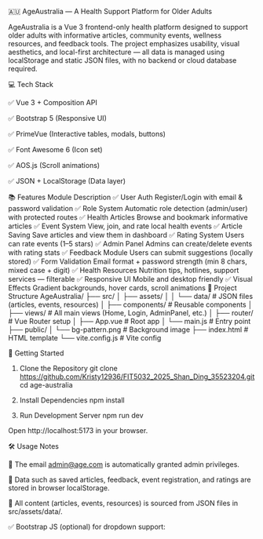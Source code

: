 🇦🇺 AgeAustralia — A Health Support Platform for Older Adults

AgeAustralia is a Vue 3 frontend-only health platform designed to support older adults with informative articles, community events, wellness resources, and feedback tools. The project emphasizes usability, visual aesthetics, and local-first architecture — all data is managed using localStorage and static JSON files, with no backend or cloud database required.

💻 Tech Stack

✅ Vue 3 + Composition API

✅ Bootstrap 5 (Responsive UI)

✅ PrimeVue (Interactive tables, modals, buttons)

✅ Font Awesome 6 (Icon set)

✅ AOS.js (Scroll animations)

✅ JSON + LocalStorage (Data layer)

📚 Features
Module	Description
✅ User Auth	Register/Login with email & password validation
✅ Role System	Automatic role detection (admin/user) with protected routes
✅ Health Articles	Browse and bookmark informative articles
✅ Event System	View, join, and rate local health events
✅ Article Saving	Save articles and view them in dashboard
✅ Rating System	Users can rate events (1–5 stars)
✅ Admin Panel	Admins can create/delete events with rating stats
✅ Feedback Module	Users can submit suggestions (locally stored)
✅ Form Validation	Email format + password strength (min 8 chars, mixed case + digit)
✅ Health Resources	Nutrition tips, hotlines, support services — filterable
✅ Responsive UI	Mobile and desktop friendly
✅ Visual Effects	Gradient backgrounds, hover cards, scroll animations
📁 Project Structure
AgeAustralia/
├── src/
│   ├── assets/
│   │   └── data/              # JSON files (articles, events, resources)
│   ├── components/            # Reusable components
│   ├── views/                 # All main views (Home, Login, AdminPanel, etc.)
│   ├── router/                # Vue Router setup
│   ├── App.vue                # Root app
│   └── main.js                # Entry point
├── public/
│   └── bg-pattern.png         # Background image
├── index.html                 # HTML template
└── vite.config.js             # Vite config

🚀 Getting Started
1. Clone the Repository
git clone https://github.com/Kristy12936/FIT5032_2025_Shan_Ding_35523204.git
cd age-australia

2. Install Dependencies
npm install

3. Run Development Server
npm run dev


Open http://localhost:5173
 in your browser.

🛠️ Usage Notes

👤 The email admin@age.com is automatically granted admin privileges.

🧠 Data such as saved articles, feedback, event registration, and ratings are stored in browser localStorage.

📂 All content (articles, events, resources) is sourced from JSON files in src/assets/data/.

✅ Bootstrap JS (optional) for dropdown support: